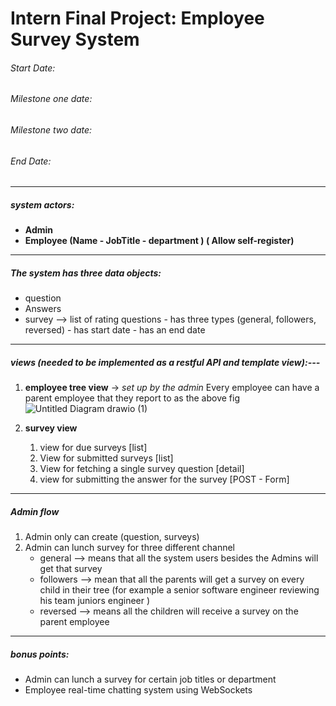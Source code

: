# Intern Final Project: Employee Survey System 

###### Start Date:
###### Milestone one date: 
###### Milestone two date: 
###### End Date:

---
##### **system actors:**

- **Admin** 
- **Employee (Name - JobTitle - department  ) ( Allow self-register)**


---
##### **The system has three data objects:**
- question
- Answers 
- survey --> list of rating questions - has three types (general, followers, reversed) - has start date - has an end date 

---
##### views (needed to be implemented as a restful API and template view):---
1.  **employee tree view**  -> *set up by the admin*     Every employee can have a parent employee that they report to as the above fig 
    ![Untitled Diagram drawio (1)](https://user-images.githubusercontent.com/30774866/187946789-b02f8be0-4a84-424b-89bd-6b33170aaa99.png)
	
2. **survey view** 

    1. view for due surveys [list]
    2. View for submitted surveys [list]
    3. View for fetching a single survey question [detail]
    4. view for submitting the answer for the survey  [POST - Form]
---
##### **Admin flow**

1.  Admin only can create (question, surveys)
2.  Admin can lunch survey for three different channel 
	- general --> means that all the system users besides the Admins will get that survey 
	- followers --> mean that all the parents will get a survey on every child in their tree (for example a senior software engineer reviewing his team juniors engineer  )
	- reversed --> means all the children will receive a survey on the parent employee
---
##### bonus points:

- Admin can lunch a survey for certain job titles or department
- Employee real-time chatting system using WebSockets 
